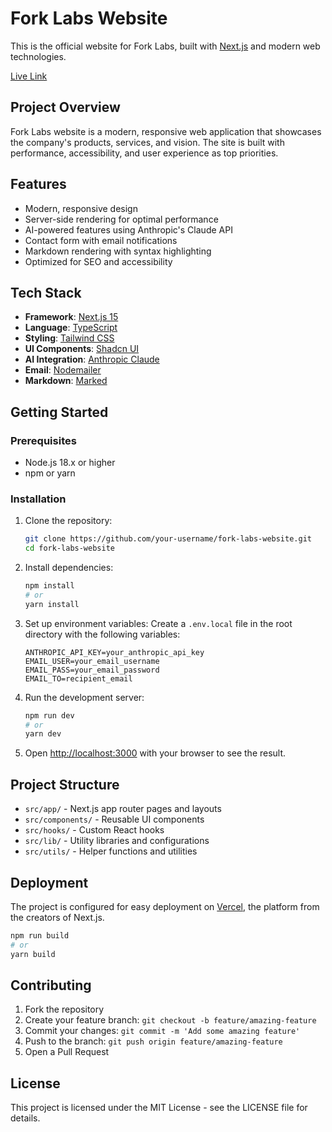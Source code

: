 # Fork Labs Website

This is the official website for Fork Labs, built with [Next.js](https://nextjs.org) and modern web technologies.

[Live Link](https://fork-labs-website.vercel.app/)

## Project Overview

Fork Labs website is a modern, responsive web application that showcases the company's products, services, and vision. The site is built with performance, accessibility, and user experience as top priorities.

## Features

- Modern, responsive design
- Server-side rendering for optimal performance
- AI-powered features using Anthropic's Claude API
- Contact form with email notifications
- Markdown rendering with syntax highlighting
- Optimized for SEO and accessibility

## Tech Stack

- **Framework**: [Next.js 15](https://nextjs.org)
- **Language**: [TypeScript](https://www.typescriptlang.org/)
- **Styling**: [Tailwind CSS](https://tailwindcss.com/)
- **UI Components**: [Shadcn UI](https://ui.shadcn.com/)
- **AI Integration**: [Anthropic Claude](https://www.anthropic.com/)
- **Email**: [Nodemailer](https://nodemailer.com/)
- **Markdown**: [Marked](https://marked.js.org/)

## Getting Started

### Prerequisites

- Node.js 18.x or higher
- npm or yarn

### Installation

1. Clone the repository:
   ```bash
   git clone https://github.com/your-username/fork-labs-website.git
   cd fork-labs-website
   ```

2. Install dependencies:
   ```bash
   npm install
   # or
   yarn install
   ```

3. Set up environment variables:
   Create a `.env.local` file in the root directory with the following variables:
   ```
   ANTHROPIC_API_KEY=your_anthropic_api_key
   EMAIL_USER=your_email_username
   EMAIL_PASS=your_email_password
   EMAIL_TO=recipient_email
   ```

4. Run the development server:
   ```bash
   npm run dev
   # or
   yarn dev
   ```

5. Open [http://localhost:3000](http://localhost:3000) with your browser to see the result.

## Project Structure

- `src/app/` - Next.js app router pages and layouts
- `src/components/` - Reusable UI components
- `src/hooks/` - Custom React hooks
- `src/lib/` - Utility libraries and configurations
- `src/utils/` - Helper functions and utilities

## Deployment

The project is configured for easy deployment on [Vercel](https://vercel.com), the platform from the creators of Next.js.

```bash
npm run build
# or
yarn build
```

## Contributing

1. Fork the repository
2. Create your feature branch: `git checkout -b feature/amazing-feature`
3. Commit your changes: `git commit -m 'Add some amazing feature'`
4. Push to the branch: `git push origin feature/amazing-feature`
5. Open a Pull Request

## License

This project is licensed under the MIT License - see the LICENSE file for details.
